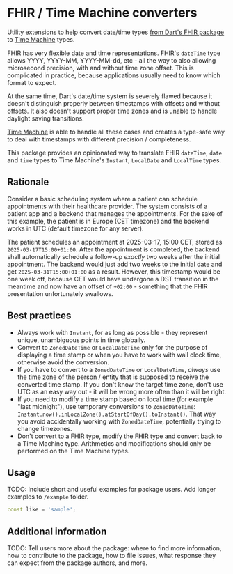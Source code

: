 # FHIR / Time Machine converters

Utility extensions to help convert date/time types [from Dart's FHIR package](https://github.com/fhir-fli) to [Time Machine](https://github.com/evoleen/time_machine2) types.

FHIR has very flexible date and time representations. FHIR's `dateTime` type allows YYYY, YYYY-MM, YYYY-MM-dd, etc - all the way to also allowing microsecond precision, with and without time zone offset. This is complicated in practice, because applications usually need to know which format to expect.

At the same time, Dart's date/time system is severely flawed because it doesn't distinguish properly between timestamps with offsets and without offsets. It also doesn't support proper time zones and is unable to handle daylight saving transitions.

[Time Machine](https://pub.dev/packages/time_machine2) is able to handle all these cases and creates a type-safe way to deal with timestamps with different precision / completeness.

This package provides an opinionated way to translate FHIR `dateTime`, `date` and `time` types to Time Machine's `Instant`, `LocalDate` and `LocalTime` types.

## Rationale

Consider a basic scheduling system where a patient can schedule appointments with their healthcare provider. The system consists of a patient app and a backend that manages the appointments. For the sake of this example, the patient is in Europe (CET timezone) and the backend works in UTC (default timezone for any server).

The patient schedules an appointment at 2025-03-17, 15:00 CET, stored as `2025-03-17T15:00+01:00`. After the appointment is completed, the backend shall automatically schedule a follow-up *exactly* two weeks after the initial appointment. The backend would just add two weeks to the initial date and get `2025-03-31T15:00+01:00` as a result. However, this timestamp would be one week off, because CET would have undergone a DST transition in the meantime and now have an offset of `+02:00` - something that the FHIR presentation unfortunately swallows.

## Best practices

- Always work with `Instant`, for as long as possible - they represent unique, unambiguous points in time globally.
- Convert to `ZonedDateTime` or `LocalDateTime` only for the purpose of displaying a time stamp or when you have to work with wall clock time, otherwise avoid the conversion.
- If you have to convert to a `ZonedDateTime` or `LocalDateTime`, *always* use the time zone of the person / entity that is supposed to receive the converted time stamp. If you don't know the target time zone, don't use UTC as an easy way out - it will be wrong more often than it will be right.
- If you need to modify a time stamp based on local time (for example "last midnight"), use temporary conversions to `ZonedDateTime`: `Instant.now().inLocalZone().atStartOfDay().toInstant()`. That way you avoid accidentally working with `ZonedDateTime`, potentially trying to change timezones.
- Don't convert to a FHIR type, modify the FHIR type and convert back to a Time Machine type. Arithmetics and modifications should only be performed on the Time Machine types.

## Usage

TODO: Include short and useful examples for package users. Add longer examples
to `/example` folder. 

```dart
const like = 'sample';
```

## Additional information

TODO: Tell users more about the package: where to find more information, how to 
contribute to the package, how to file issues, what response they can expect 
from the package authors, and more.
